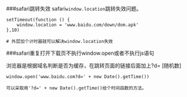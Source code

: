 ###safari跳转失效
safari<code>window.location</code>跳转失效问题。

``````
setTimeout(function () {
	window.location = 'www.baidu.com/down/dom.apk'
},10)

# 外层加个计时器就可以解决window.location失效
``````


###safari重复打开下载页不执行window.open或者不执行js语句

浏览器是根据域名判断是否为缓存，在跳转页面的链接后面加上?d= [随机数]
```````
window.open('www.baidu.com?d=' + new Date().getTime())

可以采取用'?d=' + new Date().getTime()给个时间函数的方法。
```````


